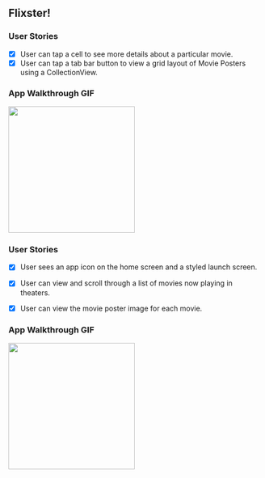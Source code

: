 ## Flixster!

### User Stories

- [x] User can tap a cell to see more details about a particular movie.
- [x] User can tap a tab bar button to view a grid layout of Movie Posters using a CollectionView.

### App Walkthrough GIF

<img src="http://g.recordit.co/KxYFh6n62o.gif" width=250><br>


### User Stories

- [x] User sees an app icon on the home screen and a styled launch screen.
- [x] User can view and scroll through a list of movies now playing in theaters.
- [x] User can view the movie poster image for each movie.


### App Walkthrough GIF

<img src="http://g.recordit.co/0iwLohMC8L.gif" width=250><br>

